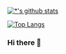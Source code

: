 [![*'s github stats](https://github-readme-stats.vercel.app/api?username=aqwwee)](https://github.com/aqwwee)

[![Top Langs](https://github-readme-stats.vercel.app/api/top-langs/?username=aqwwee)](https://github.com/aqwwee/github-readme-stats)

### Hi there 👋
